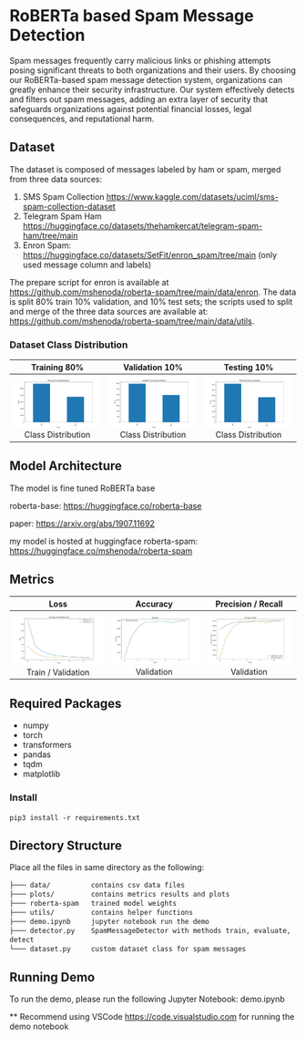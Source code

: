 # RoBERTa based Spam Message Detection
Spam messages frequently carry malicious links or phishing attempts posing significant threats to both organizations and their users. By choosing our RoBERTa-based spam message detection system, organizations can greatly enhance their security infrastructure. Our system effectively detects and filters out spam messages, adding an extra layer of security that safeguards organizations against potential financial losses, legal consequences, and reputational harm.

## Dataset
The dataset is composed of messages labeled by ham or spam, merged from three data sources:
1.	SMS Spam Collection https://www.kaggle.com/datasets/uciml/sms-spam-collection-dataset
2.	Telegram Spam Ham https://huggingface.co/datasets/thehamkercat/telegram-spam-ham/tree/main
3.	Enron Spam:  https://huggingface.co/datasets/SetFit/enron_spam/tree/main (only used message column and labels)

The prepare script for enron is available at https://github.com/mshenoda/roberta-spam/tree/main/data/enron.
The data is split 80% train 10% validation, and 10% test sets; the scripts used to split and merge of the three data sources are available at: https://github.com/mshenoda/roberta-spam/tree/main/data/utils.

### Dataset Class Distribution

Training  80%  |  Validation  10%   |  Testing  10%          
:-------------------------:|:-------------------------:|:-------------------------: 
![](plots/train_set_distribution.jpg "Train / Validation Loss") Class Distribution | ![](plots/val_set_distribution.jpg "Class Distribution") Class Distribution | ![](plots/test_set_distribution.jpg "Class Distribution")  Class Distribution


## Model Architecture
The model is fine tuned RoBERTa base 

roberta-base: https://huggingface.co/roberta-base

paper: https://arxiv.org/abs/1907.11692 

my model is hosted at huggingface
roberta-spam: https://huggingface.co/mshenoda/roberta-spam

## Metrics
Loss    |  Accuracy      |  Precision / Recall            
:-------------------------:|:-------------------------:|:-------------------------: 
![](plots/train_validation_loss.jpg "Train / Validation Loss") Train / Validation | ![](plots/validation_accuracy.jpg "Validation Accuracy") Validation | ![](plots/validation_precision_recall.jpg "Validation Precision / Recall")  Validation


## Required Packages
- numpy
- torch
- transformers
- pandas
- tqdm
- matplotlib


### Install
```
pip3 install -r requirements.txt
```

## Directory Structure
Place all the files in same directory as the following:
```
├─── data/          contains csv data files
├─── plots/         contains metrics results and plots   
├─── roberta-spam   trained model weights 
├─── utils/         contains helper functions
├─── demo.ipynb     jupyter notebook run the demo 
├─── detector.py    SpamMessageDetector with methods train, evaluate, detect 
└─── dataset.py     custom dataset class for spam messages
```

## Running Demo
To run the demo, please run the following Jupyter Notebook: demo.ipynb

** Recommend using VSCode https://code.visualstudio.com for running the demo notebook
